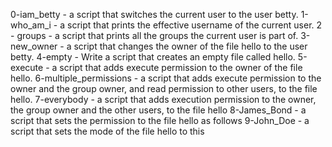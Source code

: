 0-iam_betty - a script that switches the current user to the user betty.
1-who_am_i -  a script that prints the effective username of the current user.
2 - groups - a script that prints all the groups the current user is part of.
3-new_owner - a script that changes the owner of the file hello to the user betty.
4-empty - Write a script that creates an empty file called hello.
5-execute -  a script that adds execute permission to the owner of the file hello.
6-multiple_permissions -  a script that adds execute permission to the owner and the group owner, and read permission to other users, to the file hello.
7-everybody - a script that adds execution permission to the owner, the group owner and the other users, to the file hello
8-James_Bond -  a script that sets the permission to the file hello as follows
9-John_Doe - a script that sets the mode of the file hello to this
